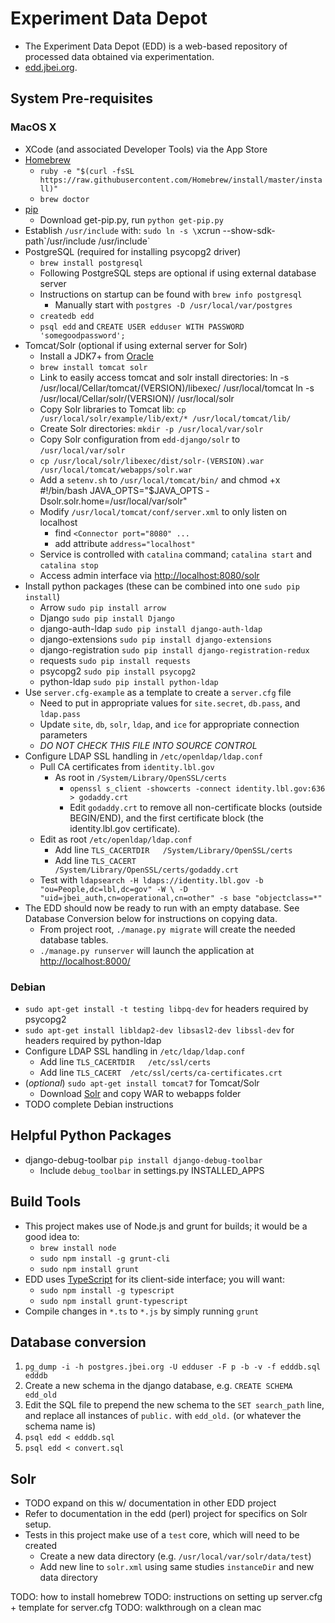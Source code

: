 # Experiment Data Depot

 * The Experiment Data Depot (EDD) is a web-based repository of processed data
    obtained via experimentation.
 * [edd.jbei.org](https://edd.jbei.org).

## System Pre-requisites
### MacOS X
 * XCode (and associated Developer Tools) via the App Store
 * [Homebrew](http://brew.sh)
    * `ruby -e "$(curl -fsSL https://raw.githubusercontent.com/Homebrew/install/master/install)"`
    * `brew doctor`
 * [pip](https://pip.pypa.io)
    * Download get-pip.py, run `python get-pip.py`
 * Establish `/usr/include` with: `sudo ln -s \`xcrun --show-sdk-path\`/usr/include /usr/include`
 * PostgreSQL (required for installing psycopg2 driver)
    * `brew install postgresql`
    * Following PostgreSQL steps are optional if using external database server
    * Instructions on startup can be found with `brew info postgresql`
        * Manually start with `postgres -D /usr/local/var/postgres`
    * `createdb edd`
    * `psql edd` and `CREATE USER edduser WITH PASSWORD 'somegoodpassword';`
 * Tomcat/Solr (optional if using external server for Solr)
    * Install a JDK7+ from [Oracle](http://java.oracle.com)
    * `brew install tomcat solr`
    * Link to easily access tomcat and solr install directories:
            ln -s /usr/local/Cellar/tomcat/(VERSION)/libexec/ /usr/local/tomcat
            ln -s /usr/local/Cellar/solr/(VERSION)/ /usr/local/solr
    * Copy Solr libraries to Tomcat lib:
      `cp /usr/local/solr/example/lib/ext/* /usr/local/tomcat/lib/`
    * Create Solr directories:
      `mkdir -p /usr/local/var/solr`
    * Copy Solr configuration from `edd-django/solr` to `/usr/local/var/solr`
    * `cp /usr/local/solr/libexec/dist/solr-(VERSION).war /usr/local/tomcat/webapps/solr.war`
    * Add a `setenv.sh` to `/usr/local/tomcat/bin/` and chmod +x
            #!/bin/bash
            JAVA_OPTS="$JAVA_OPTS -Dsolr.solr.home=/usr/local/var/solr"
    * Modify `/usr/local/tomcat/conf/server.xml` to only listen on localhost
        * find `<Connector port="8080" ...`
        * add attribute `address="localhost"`
    * Service is controlled with `catalina` command; `catalina start` and `catalina stop`
    * Access admin interface via <http://localhost:8080/solr>
 * Install python packages (these can be combined into one `sudo pip install`)
    * Arrow `sudo pip install arrow`
    * Django `sudo pip install Django`
    * django-auth-ldap `sudo pip install django-auth-ldap`
    * django-extensions `sudo pip install django-extensions`
    * django-registration `sudo pip install django-registration-redux`
    * requests `sudo pip install requests`
    * psycopg2 `sudo pip install psycopg2`
    * python-ldap `sudo pip install python-ldap`
 * Use `server.cfg-example` as a template to create a `server.cfg` file
    * Need to put in appropriate values for `site.secret`, `db.pass`, and `ldap.pass`
    * Update `site`, `db`, `solr`, `ldap`, and `ice` for appropriate connection parameters
    * _*DO NOT CHECK THIS FILE INTO SOURCE CONTROL*_
 * Configure LDAP SSL handling in `/etc/openldap/ldap.conf`
    * Pull CA certificates from `identity.lbl.gov`
        * As root in `/System/Library/OpenSSL/certs`
            * `openssl s_client -showcerts -connect identity.lbl.gov:636 > godaddy.crt`
            * Edit `godaddy.crt` to remove all non-certificate blocks (outside BEGIN/END), and the
              first certificate block (the identity.lbl.gov certificate).
    * Edit as root `/etc/openldap/ldap.conf`
        * Add line `TLS_CACERTDIR   /System/Library/OpenSSL/certs`
        * Add line `TLS_CACERT      /System/Library/OpenSSL/certs/godaddy.crt`
    * Test with `ldapsearch -H ldaps://identity.lbl.gov -b "ou=People,dc=lbl,dc=gov" -W \
      -D "uid=jbei_auth,cn=operational,cn=other" -s base "objectclass=*"`
 * The EDD should now be ready to run with an empty database. See Database Conversion below for
   instructions on copying data.
    * From project root, `./manage.py migrate` will create the needed database tables.
    * `./manage.py runserver` will launch the application at <http://localhost:8000/>
### Debian
 * `sudo apt-get install -t testing libpq-dev` for headers required by psycopg2
 * `sudo apt-get install libldap2-dev libsasl2-dev libssl-dev` for headers
    required by python-ldap
 * Configure LDAP SSL handling in `/etc/ldap/ldap.conf`
    * Add line `TLS_CACERTDIR   /etc/ssl/certs`
    * Add line `TLS_CACERT  /etc/ssl/certs/ca-certificates.crt`
 * (_optional_) `sudo apt-get install tomcat7` for Tomcat/Solr
    * Download [Solr](http://lucene.apache.org/solr/) and copy WAR to webapps folder
 * TODO complete Debian instructions
 
## Helpful Python Packages
 * django-debug-toolbar `pip install django-debug-toolbar`
    * Include `debug_toolbar` in settings.py INSTALLED_APPS

## Build Tools
 * This project makes use of Node.js and grunt for builds; it would be a good
    idea to:
    * `brew install node`
    * `sudo npm install -g grunt-cli`
    * `sudo npm install grunt`
 * EDD uses [TypeScript](http://typescriptlang.org) for its client-side
    interface; you will want:
    * `sudo npm install -g typescript`
    * `sudo npm install grunt-typescript`
 * Compile changes in `*.ts` to `*.js` by simply running `grunt` 

## Database conversion
 1. `pg_dump -i -h postgres.jbei.org -U edduser -F p -b -v -f edddb.sql edddb`
 2. Create a new schema in the django database, e.g. `CREATE SCHEMA edd_old`
 3. Edit the SQL file to prepend the new schema to the `SET search_path` line,
    and replace all instances of `public.` with `edd_old.` (or whatever the
    schema name is)
 4. `psql edd < edddb.sql`
 5. `psql edd < convert.sql`

## Solr
 * TODO expand on this w/ documentation in other EDD project
 * Refer to documentation in the edd (perl) project for specifics on Solr setup.
 * Tests in this project make use of a `test` core, which will need to be created
    * Create a new data directory (e.g. `/usr/local/var/solr/data/test`)
    * Add new line to `solr.xml` using same studies `instanceDir` and new data directory

TODO: how to install homebrew
TODO: instructions on setting up server.cfg + template for server.cfg
TODO: walkthrough on a clean mac 
